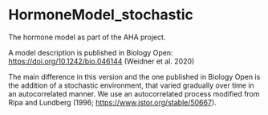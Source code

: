 # HormoneModel_stochastic
The hormone model as part of the AHA project.

A model description is published in Biology Open: https://doi.org/10.1242/bio.046144 (Weidner et al. 2020)

The main difference in this version and the one published in Biology Open is the addition of a stochastic environment, that varied gradually over time in an autocorrelated manner. We use an autocorrelated process modified from Ripa and Lundberg (1996; https://www.jstor.org/stable/50667). 
